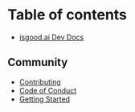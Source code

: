 # Table of contents

* [isgood.ai Dev Docs](README.md)

## Community

* [Contributing](community/contributing.md)
* [Code of Conduct](community/code-of-conduct.md)
* [Getting Started](community/getting-started.md)

